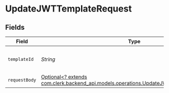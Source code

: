 # UpdateJWTTemplateRequest


## Fields

| Field                                                                                                                                               | Type                                                                                                                                                | Required                                                                                                                                            | Description                                                                                                                                         |
| --------------------------------------------------------------------------------------------------------------------------------------------------- | --------------------------------------------------------------------------------------------------------------------------------------------------- | --------------------------------------------------------------------------------------------------------------------------------------------------- | --------------------------------------------------------------------------------------------------------------------------------------------------- |
| `templateId`                                                                                                                                        | *String*                                                                                                                                            | :heavy_check_mark:                                                                                                                                  | The ID of the JWT template to update                                                                                                                |
| `requestBody`                                                                                                                                       | [Optional<? extends com.clerk.backend_api.models.operations.UpdateJWTTemplateRequestBody>](../../models/operations/UpdateJWTTemplateRequestBody.md) | :heavy_minus_sign:                                                                                                                                  | N/A                                                                                                                                                 |